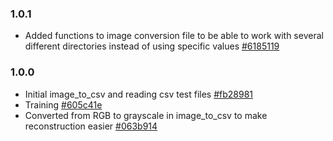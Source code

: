 ### 1.0.1
* Added functions to image conversion file to be able to work with several different directories instead of using specific values [#6185119](https://github.com/chloelinli/chloelinli.github.io/commit/6185119cb78cb441e8ab8320f2aa63f91aa9acf3)

### 1.0.0
* Initial image_to_csv and reading csv test files [#fb28981](https://github.com/chloelinli/chloelinli.github.io/commit/fb28981574fa34efb51a112e612fa79f00df246a)
* Training [#605c41e](https://github.com/chloelinli/chloelinli.github.io/commit/605c41e1edce468c01b31299790923e9c23b832e)
* Converted from RGB to grayscale in image_to_csv to make reconstruction easier [#063b914](https://github.com/chloelinli/chloelinli.github.io/commit/063b914afedf4c373a45ca1c002579701352a384)